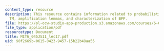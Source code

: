 ```yaml
---
content_type: resource
description: This resource contains information related to probabilistic polynomial-time
  TM, amplification lemmas, and characterization of BPP.
file: https://ol-ocw-studio-app-production.s3.amazonaws.com/courses/6-045j-automata-computability-and-complexity-spring-2011/90f2669b06150423945715b22b48aa55_MIT6_045JS11_lec17.pdf
file_type: application/pdf
resourcetype: Document
title: MIT6_045JS11_lec17.pdf
uid: 90f2669b-0615-0423-9457-15b22b48aa55
---
```

